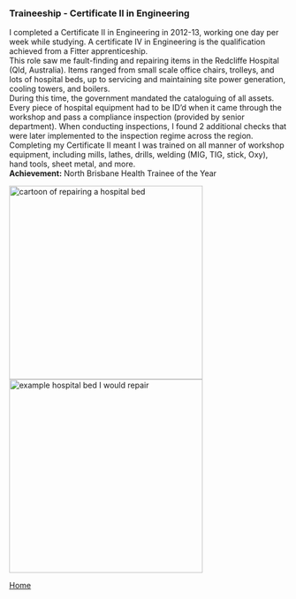 ### Traineeship - Certificate II in Engineering


I completed a Certificate II in Engineering in 2012-13, working one day per week while studying. A certificate IV in Engineering is the qualification achieved from a Fitter apprenticeship. 
<br>
This role saw me fault-finding and repairing items in the Redcliffe Hospital (Qld, Australia). Items ranged from small scale office chairs, trolleys, and lots of hospital beds, up to servicing and maintaining site power generation, cooling towers, and boilers. 
<br>
During this time, the government mandated the cataloguing of all assets. Every piece of hospital equipment had to be ID’d when it came through the workshop and pass a compliance inspection (provided by senior department). When conducting inspections, I found 2 additional checks that were later implemented to the inspection regime across the region. 
<br>
Completing my Certificate II meant I was trained on all manner of workshop equipment, including mills, lathes, drills, welding (MIG, TIG, stick, Oxy), hand tools, sheet metal, and more. 
<br>
**Achievement:** North Brisbane Health Trainee of the Year


<img src="./../../imgs/traineeship-image-1.png" alt="cartoon of repairing a hospital bed" height="350">
<img src="./../../imgs/traineeship-image-2.png" alt="example hospital bed I would repair" height="350">



[Home](./..)
